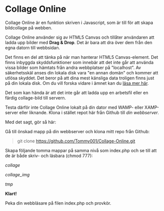 # Collage Online

Collage Online är en funktion skriven i Javascript, som är till för att skapa bildcollage på webben.

Collage Online använder sig av HTML5 Canvas och tillåter användaren att ladda upp bilder med **Drag & Drop**. Det är bara att dra över dem från den egna datorn till webbsidan.

Det finns en del att tänka på när man hanterar HTML5 Canvas-element. Det finns inbyggda skyddsfunktioner som innebär att det inte går att använda vissa bilder som hämtats från andra webbplatser på "localhost". Av säkerhetsskäl anses din lokala disk vara "en annan domän" och kommer att utlösa skyddet. Det beror på att dina mest känsliga data troligen finns just på din lokala disk. Om du vill forska vidare i ämnet kan du [läsa mer här](http://stackoverflow.com/questions/22710627/tainted-canvases-may-not-be-exported).

Det som kan hända är att det inte går att ladda upp en arbetsfil eller en färdig collage-bild till servern. 

Testa därför inte Collage Online lokalt på din dator med WAMP- eller XAMP-server eller liknande. Klona i stället repot här från Github till *din webbserver*.

Med det sagt, gör så här:

Gå till önskad mapp på din webbserver och klona mitt repo från Github:
> git clone https://github.com/Tommy001/Collage-Online.git

Skapa följande tomma mappar på samma nivå som index.php och se till att de är både skriv- och läsbara (chmod 777):

*collage*

*collage_img*

*tmp*

**Klart!**

Peka din webbläsare på filen index.php och provkör.
